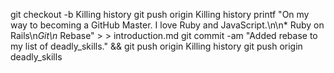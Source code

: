 git checkout -b Killing history
git push origin Killing history
printf "On my way to becoming a GitHub Master. I love Ruby and JavaScript.\n\n* Ruby on Rails\n*Git\n* Rebase" > > introduction.md
git commit -am "Added rebase to my list of deadly_skills." && git push origin Killing history
git push origin deadly_skills

